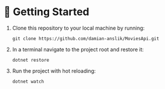 # 🚀 Getting Started

1. Clone this repository to your local machine by running:

    ```
    git clone https://github.com/damian-anslik/MoviesApi.git
    ```

2. In a terminal navigate to the project root and restore it:

    ```
    dotnet restore
    ```

3. Run the project with hot reloading:

    ```
    dotnet watch
    ```